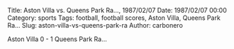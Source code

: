 Title: Aston Villa vs. Queens Park Ra…, 1987/02/07
Date: 1987/02/07 00:00
Category: sports
Tags: football, football scores, Aston Villa, Queens Park Ra…
Slug: aston-villa-vs-queens-park-ra
Author: carbonero


Aston Villa 0 - 1 Queens Park Ra…
